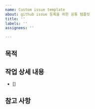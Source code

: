 ```yaml
---
name: Custom issue template
about: github issue 등록을 위한 공통 템플릿
title: ''
labels: ''
assignees: ''

---
```


## 목적
> 
## 작업 상세 내용
- [] 
## 참고 사항
